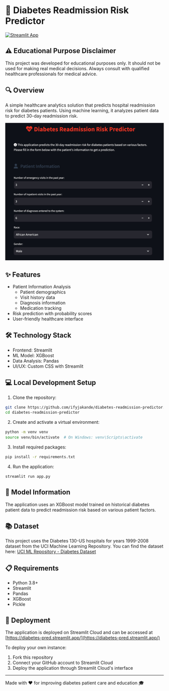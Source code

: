 # 🏥 Diabetes Readmission Risk Predictor

[![Streamlit App](https://static.streamlit.io/badges/streamlit_badge_black_white.svg)](https://diabetes-pred.streamlit.app/)

## ⚠️ Educational Purpose Disclaimer
This project was developed for educational purposes only. It should not be used for making real medical decisions. Always consult with qualified healthcare professionals for medical advice.

## 🔍 Overview
A simple healthcare analytics solution that predicts hospital readmission risk for diabetes patients. Using machine learning, it analyzes patient data to predict 30-day readmission risk.

![Application Screenshot](diabetes-app.jpg)

## ✨ Features
- Patient Information Analysis
  - Patient demographics
  - Visit history data
  - Diagnosis information
  - Medication tracking
- Risk prediction with probability scores
- User-friendly healthcare interface

## 🛠️ Technology Stack
- Frontend: Streamlit
- ML Model: XGBoost
- Data Analysis: Pandas
- UI/UX: Custom CSS with Streamlit

## 💻 Local Development Setup
1. Clone the repository:
```bash
git clone https://github.com/ifyjakande/diabetes-readmission-predictor.git
cd diabetes-readmission-predictor
```

2. Create and activate a virtual environment:
```bash
python -m venv venv
source venv/bin/activate  # On Windows: venv\Scripts\activate
```

3. Install required packages:
```bash
pip install -r requirements.txt
```

4. Run the application:
```bash
streamlit run app.py
```

## 🤖 Model Information
The application uses an XGBoost model trained on historical diabetes patient data to predict readmission risk based on various patient factors.

## 📚 Dataset
This project uses the Diabetes 130-US hospitals for years 1999-2008 dataset from the UCI Machine Learning Repository. You can find the dataset here:
[UCI ML Repository - Diabetes Dataset](https://archive.ics.uci.edu/dataset/296/diabetes+130-us+hospitals+for+years+1999-2008)

## 📋 Requirements
- Python 3.8+
- Streamlit
- Pandas
- XGBoost
- Pickle

## 🚀 Deployment
The application is deployed on Streamlit Cloud and can be accessed at [https://diabetes-pred.streamlit.app/](https://diabetes-pred.streamlit.app/)

To deploy your own instance:
1. Fork this repository
2. Connect your GitHub account to Streamlit Cloud
3. Deploy the application through Streamlit Cloud's interface

---
Made with ❤️ for improving diabetes patient care and education 🎓
